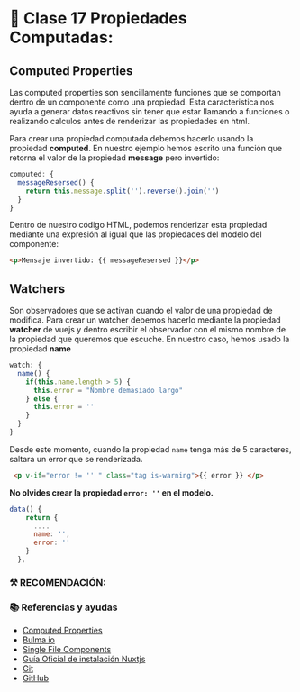 # 📗 Clase 17 Propiedades Computadas:


## Computed Properties

Las computed properties son sencillamente funciones que se comportan dentro de un componente como una propiedad. Esta caracteristica nos ayuda a generar datos reactivos sin tener que estar llamando a funciones o realizando calculos antes de renderizar las propiedades en html.

Para crear una propiedad computada debemos hacerlo usando la propiedad **computed**. En nuestro ejemplo hemos escrito una función que retorna el valor de la propiedad **message** pero invertido:

```js
computed: {
  messageResersed() {
    return this.message.split('').reverse().join('')
  }
}
```


Dentro de nuestro código HTML, podemos renderizar esta propiedad mediante una expresión al igual que las propiedades del modelo del componente:

```html
<p>Mensaje invertido: {{ messageResersed }}</p>
```

## Watchers

Son observadores que se activan cuando el valor de una propiedad de modifica. Para crear un watcher debemos hacerlo mediante la propiedad **watcher** de vuejs y dentro escribir el observador con el mismo nombre de la propiedad que queremos que escuche. En nuestro caso, hemos usado la propiedad **name** 

```js
watch: {
  name() {
    if(this.name.length > 5) {
      this.error = "Nombre demasiado largo"
    } else {
      this.error = ''
    }
  }
}
```

Desde este momento, cuando la propiedad `name` tenga más de 5 caracteres, saltara un error que se renderizada.

```html
 <p v-if="error != '' " class="tag is-warning">{{ error }} </p>
```

**No olvides crear la propiedad `error: ''` en el modelo.**

```js
data() {
    return {
      ....
      name: '',
      error: ''
    }
  },
```

### ⚒️ RECOMENDACIÓN:

### 📚 Referencias y ayudas
- [Computed Properties](https://vuejs.org/v2/guide/computed.html)
- [Bulma io](https://bulma.io/)
- [Single File Components](https://vuejs.org/v2/guide/single-file-components.html)
- [Guía Oficial de instalación Nuxtjs](https://nuxtjs.org/guide/installation)
- [Git](https://www.git-scm.com/)
- [GitHub](https://github.com/)